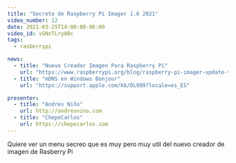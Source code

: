 ```yaml
---
title: "Secreto de Raspberry Pi Imager 1.6 2021"
video_number: 12
date: 2021-03-25T14:00:00-06:00
video_id: sGNxTLryA0c
tags:
  - rasberrypi

news:
  - title: "Nuevo Creador Imagen Para Raspberry Pi"
    url: "https://www.raspberrypi.org/blog/raspberry-pi-imager-update-to-v1-6/"
  - title: "mDNS en Windows Bonjour"
    url: "https://support.apple.com/kb/DL999?locale=es_ES"

presenter:
  - title: "Andres Niño"
    url: http://andresnino.com
  - title: "ChepeCarlos"
    url: https://chepecarlos.com
---
```


Quiere ver un menu secreo que es muy pero muy util del nuevo creador de imagen de Rasberry Pi
